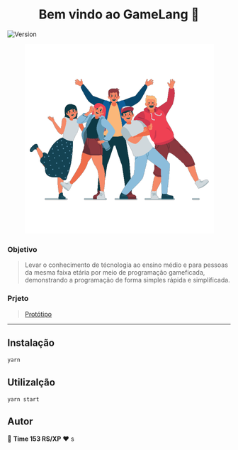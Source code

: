 <h1 align="center">Bem vindo ao GameLang 👋</h1>
<p>
  <img alt="Version" src="https://img.shields.io/badge/version-0.1.0-blue.svg?cacheSeconds=2592000" />
</p>

<p align="center">
  <img src="src/assets/images/intro-logo.png" alt="potter store">
</p>

### Objetivo

> Levar o conhecimento de técnologia ao ensino médio e para pessoas da mesma faixa etária por meio de programação gameficada, demonstrando a programação de forma simples rápida e simplificada.

### Prjeto

> [Protótipo](https://www.figma.com/file/AHALrz5kvXRg0piLnboCbc/Hackaton)

---

## Instalação

```sh
yarn
```

## Utilizalção

```sh
yarn start
```

## Autor

👤 **Time 153 RS/XP** ❤️ s
